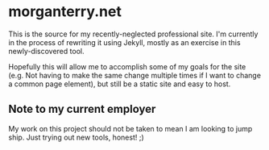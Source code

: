 morganterry.net
===============

This is the source for my recently-neglected professional site. I'm currently in the process of rewriting it using Jekyll, mostly as an exercise in this newly-discovered tool. 

Hopefully this will allow me to accomplish some of my goals for the site (e.g. Not having to make the same change multiple times if I want to change a common page element), but still be a static site and easy to host.

Note to my current employer
---------------------------

My work on this project should not be taken to mean I am looking to jump ship. Just trying out new tools, honest! ;)
